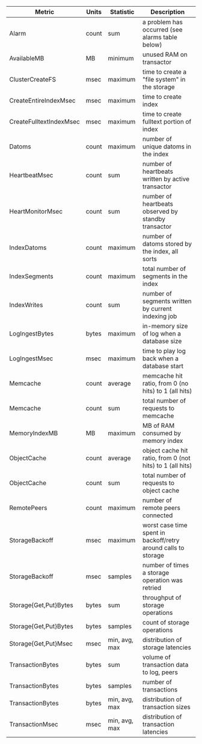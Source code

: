 | Metric | Units | Statistic | Description |
|--------|-------|-----------|-------------|
| Alarm | count | sum | a problem has occurred (see alarms table below) |
| AvailableMB | MB | minimum | unused RAM on transactor |
| ClusterCreateFS | msec | maximum | time to create a "file system" in the storage |
| CreateEntireIndexMsec | msec | maximum | time to create index |
| CreateFulltextIndexMsec | msec | maximum | time to create fulltext portion of index |
| Datoms | count | maximum | number of unique datoms in the index |
| HeartbeatMsec | count | sum | number of heartbeats written by active transactor |
| HeartMonitorMsec | count | sum | number of heartbeats observed by standby transactor |
| IndexDatoms | count | maximum | number of datoms stored by the index, all sorts |
| IndexSegments | count | maximum | total number of segments in the index |
| IndexWrites | count | sum | number of segments written by current indexing job |
| LogIngestBytes | bytes | maximum | in-memory size of log when a database size |
| LogIngestMsec | msec | maximum | time to play log back when a database start |
| Memcache | count | average | memcache hit ratio, from 0 (no hits) to 1 (all hits) |
| Memcache | count | sum | total number of requests to memcache |
| MemoryIndexMB | MB | maximum | MB of RAM consumed by memory index |
| ObjectCache | count | average | object cache hit ratio, from 0 (not hits) to 1 (all hits) |
| ObjectCache | count | sum | total number of requests to object cache |
| RemotePeers | count | maximum | number of remote peers connected |
| StorageBackoff | msec | maximum | worst case time spent in backoff/retry around calls to storage |
| StorageBackoff | msec | samples | number of times a storage operation was retried |
| Storage{Get,Put}Bytes | bytes | sum | throughput of storage operations |
| Storage{Get,Put}Bytes | bytes | samples | count of storage operations |
| Storage{Get,Put}Msec | msec | min, avg, max | distribution of storage latencies |
| TransactionBytes | bytes | sum | volume of transaction data to log, peers |
| TransactionBytes | bytes | samples | number of transactions |
| TransactionBytes | bytes | min, avg, max | distribution of transaction sizes |
| TransactionMsec | msec | min, avg, max | distribution of transaction latencies |
